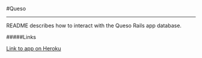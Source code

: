 #Queso

***

README describes how to interact with the Queso Rails app database.

#####Links


[Link to app on Heroku](https://my-queso.herokuapp.com)
